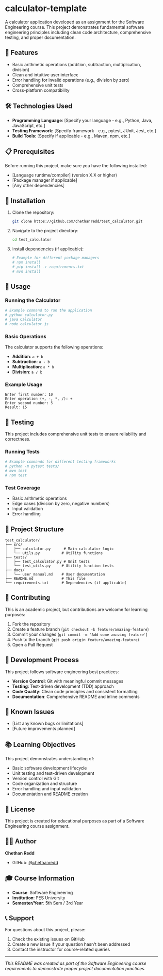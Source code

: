# calculator-template

A calculator application developed as an assignment for the Software Engineering course. This project demonstrates fundamental software engineering principles including clean code architecture, comprehensive testing, and proper documentation.

## 🚀 Features

- Basic arithmetic operations (addition, subtraction, multiplication, division)
- Clean and intuitive user interface
- Error handling for invalid operations (e.g., division by zero)
- Comprehensive unit tests
- Cross-platform compatibility

## 🛠️ Technologies Used

- **Programming Language**: [Specify your language - e.g., Python, Java, JavaScript, etc.]
- **Testing Framework**: [Specify framework - e.g., pytest, JUnit, Jest, etc.]
- **Build Tools**: [Specify if applicable - e.g., Maven, npm, etc.]

## 📋 Prerequisites

Before running this project, make sure you have the following installed:

- [Language runtime/compiler] (version X.X or higher)
- [Package manager if applicable]
- [Any other dependencies]

## 🔧 Installation

1. Clone the repository:
   ```bash
   git clone https://github.com/chethanredd/test_calculator.git
   ```

2. Navigate to the project directory:
   ```bash
   cd test_calculator
   ```

3. Install dependencies (if applicable):
   ```bash
   # Example for different package managers
   # npm install
   # pip install -r requirements.txt
   # mvn install
   ```

## 🚀 Usage

### Running the Calculator

```bash
# Example command to run the application
# python calculator.py
# java Calculator
# node calculator.js
```

### Basic Operations

The calculator supports the following operations:

- **Addition**: `a + b`
- **Subtraction**: `a - b`
- **Multiplication**: `a * b`
- **Division**: `a / b`

### Example Usage

```
Enter first number: 10
Enter operation (+, -, *, /): +
Enter second number: 5
Result: 15
```

## 🧪 Testing

This project includes comprehensive unit tests to ensure reliability and correctness.

### Running Tests

```bash
# Example commands for different testing frameworks
# python -m pytest tests/
# mvn test
# npm test
```

### Test Coverage

- Basic arithmetic operations
- Edge cases (division by zero, negative numbers)
- Input validation
- Error handling

## 📁 Project Structure

```
test_calculator/
├── src/
│   ├── calculator.py      # Main calculator logic
│   └── utils.py          # Utility functions
├── tests/
│   ├── test_calculator.py # Unit tests
│   └── test_utils.py     # Utility function tests
├── docs/
│   └── user_manual.md    # User documentation
├── README.md             # This file
└── requirements.txt      # Dependencies (if applicable)
```

## 🤝 Contributing

This is an academic project, but contributions are welcome for learning purposes:

1. Fork the repository
2. Create a feature branch (`git checkout -b feature/amazing-feature`)
3. Commit your changes (`git commit -m 'Add some amazing feature'`)
4. Push to the branch (`git push origin feature/amazing-feature`)
5. Open a Pull Request

## 📝 Development Process

This project follows software engineering best practices:

- **Version Control**: Git with meaningful commit messages
- **Testing**: Test-driven development (TDD) approach
- **Code Quality**: Clean code principles and consistent formatting
- **Documentation**: Comprehensive README and inline comments

## 🐛 Known Issues

- [List any known bugs or limitations]
- [Future improvements planned]

## 📚 Learning Objectives

This project demonstrates understanding of:

- Basic software development lifecycle
- Unit testing and test-driven development
- Version control with Git
- Code organization and structure
- Error handling and input validation
- Documentation and README creation

## 📄 License

This project is created for educational purposes as part of a Software Engineering course assignment.

## 👨‍💻 Author

**Chethan Redd**
- GitHub: [@chethanredd](https://github.com/chethanredd)

## 🎓 Course Information

- **Course**: Software Engineering
- **Institution**: PES University
- **Semester/Year**: 5th Sem / 3rd Year

## 📞 Support

For questions about this project, please:
1. Check the existing issues on GitHub
2. Create a new issue if your question hasn't been addressed
3. Contact the instructor for course-related queries

---

*This README was created as part of the Software Engineering course requirements to demonstrate proper project documentation practices.*